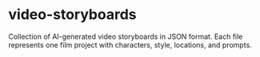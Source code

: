 # video-storyboards
Collection of AI-generated video storyboards in JSON format. Each file represents one film project with characters, style, locations, and prompts.
